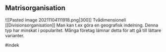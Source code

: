## Matrisorganisation
![[Pasted image 20211104111918.png|300]]
Tvådimensionell [[Divisionsorganisation]] 
Man kan t.ex göra en geografisk indelning. 
Denna typ har minskat i popularitet. Många företag lämnar detta för att gå till lättare varianter.

#indek 